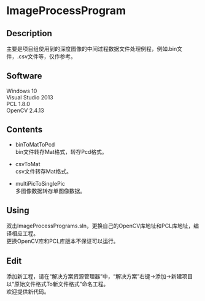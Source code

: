 # ImageProcessProgram  
## Description
主要是项目组使用到的深度图像的中间过程数据文件处理例程，例如.bin文件，.csv文件等，仅作参考。

## Software
Windows 10  
Visual Studio 2013  
PCL 1.8.0  
OpenCV 2.4.13  

## Contents
* binToMatToPcd  
bin文件转存Mat格式，转存Pcd格式。  

* csvToMat  
csv文件转存Mat格式。  

* multiPicToSinglePic  
多图像数据转存单图像数据。    

## Using
双击ImageProcessPrograms.sln，更换自己的OpenCV库地址和PCL库地址，编译相应工程。  
更换OpenCV库和PCL库版本不保证可以运行。  

## Edit
添加新工程，请在“解决方案资源管理器”中，“解决方案”右键->添加->新建项目  
以“原始文件格式To新文件格式”命名工程。  
欢迎提供新代码。  
